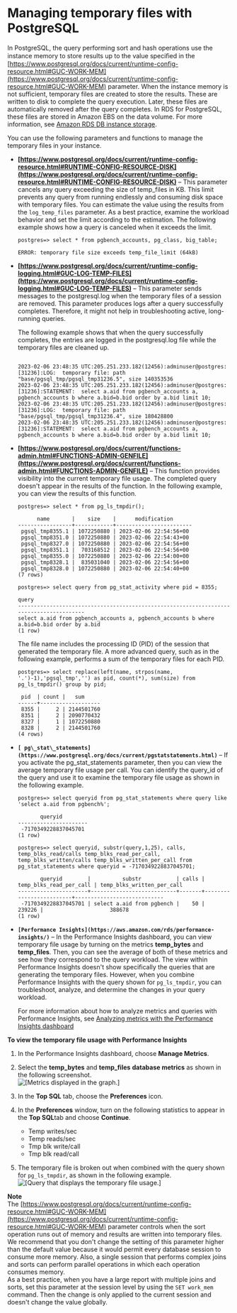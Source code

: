# Managing temporary files with PostgreSQL<a name="PostgreSQL.ManagingTempFiles"></a>

In PostgreSQL, the query performing sort and hash operations use the instance memory to store results up to the value speciﬁed in the [https://www.postgresql.org/docs/current/runtime-config-resource.html#GUC-WORK-MEM](https://www.postgresql.org/docs/current/runtime-config-resource.html#GUC-WORK-MEM) parameter\. When the instance memory is not sufficient, temporary files are created to store the results\. These are written to disk to complete the query execution\. Later, these files are automatically removed after the query completes\. In RDS for PostgreSQL, these files are stored in Amazon EBS on the data volume\. For more information, see [Amazon RDS DB instance storage](https://docs.aws.amazon.com/AmazonRDS/latest/UserGuide/CHAP_Storage.html)\.

You can use the following parameters and functions to manage the temporary files in your instance\.
+ **[https://www.postgresql.org/docs/current/runtime-config-resource.html#RUNTIME-CONFIG-RESOURCE-DISK](https://www.postgresql.org/docs/current/runtime-config-resource.html#RUNTIME-CONFIG-RESOURCE-DISK)** – This parameter cancels any query exceeding the size of temp\_files in KB\. This limit prevents any query from running endlessly and consuming disk space with temporary files\. You can estimate the value using the results from the `log_temp_files` parameter\. As a best practice, examine the workload behavior and set the limit according to the estimation\. The following example shows how a query is canceled when it exceeds the limit\.

  ```
  postgres=> select * from pgbench_accounts, pg_class, big_table;
  ```

  ```
  ERROR: temporary file size exceeds temp_file_limit (64kB)
  ```
+ **[https://www.postgresql.org/docs/current/runtime-config-logging.html#GUC-LOG-TEMP-FILES](https://www.postgresql.org/docs/current/runtime-config-logging.html#GUC-LOG-TEMP-FILES)** – This parameter sends messages to the postgresql\.log when the temporary files of a session are removed\. This parameter produces logs after a query successfully completes\. Therefore, it might not help in troubleshooting active, long\-running queries\. 

  The following example shows that when the query successfully completes, the entries are logged in the postgresql\.log file while the temporary files are cleaned up\.

  ```
                      
  2023-02-06 23:48:35 UTC:205.251.233.182(12456):adminuser@postgres:[31236]:LOG:  temporary file: path "base/pgsql_tmp/pgsql_tmp31236.5", size 140353536
  2023-02-06 23:48:35 UTC:205.251.233.182(12456):adminuser@postgres:[31236]:STATEMENT:  select a.aid from pgbench_accounts a, pgbench_accounts b where a.bid=b.bid order by a.bid limit 10;
  2023-02-06 23:48:35 UTC:205.251.233.182(12456):adminuser@postgres:[31236]:LOG:  temporary file: path "base/pgsql_tmp/pgsql_tmp31236.4", size 180428800
  2023-02-06 23:48:35 UTC:205.251.233.182(12456):adminuser@postgres:[31236]:STATEMENT:  select a.aid from pgbench_accounts a, pgbench_accounts b where a.bid=b.bid order by a.bid limit 10;
  ```
+ **[https://www.postgresql.org/docs/current/functions-admin.html#FUNCTIONS-ADMIN-GENFILE](https://www.postgresql.org/docs/current/functions-admin.html#FUNCTIONS-ADMIN-GENFILE)** – This function provides visibility into the current temporary file usage\. The completed query doesn't appear in the results of the function\. In the following example, you can view the results of this function\.

  ```
  postgres=> select * from pg_ls_tmpdir();
  ```

  ```
        name       |    size    |      modification
  -----------------+------------+------------------------
   pgsql_tmp8355.1 | 1072250880 | 2023-02-06 22:54:56+00
   pgsql_tmp8351.0 | 1072250880 | 2023-02-06 22:54:43+00
   pgsql_tmp8327.0 | 1072250880 | 2023-02-06 22:54:56+00
   pgsql_tmp8351.1 |  703168512 | 2023-02-06 22:54:56+00
   pgsql_tmp8355.0 | 1072250880 | 2023-02-06 22:54:00+00
   pgsql_tmp8328.1 |  835031040 | 2023-02-06 22:54:56+00
   pgsql_tmp8328.0 | 1072250880 | 2023-02-06 22:54:40+00
  (7 rows)
  ```

  ```
  postgres=> select query from pg_stat_activity where pid = 8355;
                  
  query
  ----------------------------------------------------------------------------------------
  select a.aid from pgbench_accounts a, pgbench_accounts b where a.bid=b.bid order by a.bid
  (1 row)
  ```

  The file name includes the processing ID \(PID\) of the session that generated the temporary file\. A more advanced query, such as in the following example, performs a sum of the temporary files for each PID\.

  ```
  postgres=> select replace(left(name, strpos(name, '.')-1),'pgsql_tmp','') as pid, count(*), sum(size) from pg_ls_tmpdir() group by pid;
  ```

  ```
   pid  | count |   sum
  ------+-------------------
   8355 |     2 | 2144501760
   8351 |     2 | 2090770432
   8327 |     1 | 1072250880
   8328 |     2 | 2144501760
  (4 rows)
  ```
+ **`[ pg\_stat\_statements](https://www.postgresql.org/docs/current/pgstatstatements.html)`** – If you activate the pg\_stat\_statements parameter, then you can view the average temporary file usage per call\. You can identify the query\_id of the query and use it to examine the temporary file usage as shown in the following example\.

  ```
  postgres=> select queryid from pg_stat_statements where query like 'select a.aid from pgbench%';
  ```

  ```
         queryid
  ----------------------
   -7170349228837045701
  (1 row)
  ```

  ```
  postgres=> select queryid, substr(query,1,25), calls, temp_blks_read/calls temp_blks_read_per_call, temp_blks_written/calls temp_blks_written_per_call from pg_stat_statements where queryid = -7170349228837045701;
  ```

  ```
         queryid        |          substr           | calls | temp_blks_read_per_call | temp_blks_written_per_call
  ----------------------+---------------------------+-------+-------------------------+----------------------------
   -7170349228837045701 | select a.aid from pgbench |    50 |                  239226 |                     388678
  (1 row)
  ```
+ **`[Performance Insights](https://aws.amazon.com/rds/performance-insights/)`** – In the Performance Insights dashboard, you can view temporary file usage by turning on the metrics **temp\_bytes** and **temp\_files**\. Then, you can see the average of both of these metrics and see how they correspond to the query workload\. The view within Performance Insights doesn't show specifically the queries that are generating the temporary files\. However, when you combine Performance Insights with the query shown for `pg_ls_tmpdir`, you can troubleshoot, analyze, and determine the changes in your query workload\. 

  For more information about how to analyze metrics and queries with Performance Insights, see [Analyzing metrics with the Performance Insights dashboard](USER_PerfInsights.UsingDashboard.md)

**To view the temporary file usage with Performance Insights**

  1. In the Performance Insights dashboard, choose **Manage Metrics**\.

  1. Select the **temp\_bytes** and **temp\_files** **database metrics** as shown in the following screenshot\.  
![\[Metrics displayed in the graph.\]](http://docs.aws.amazon.com/AmazonRDS/latest/UserGuide/images/rpg_mantempfiles_metrics.png)

  1. In the **Top SQL** tab, choose the **Preferences** icon\.

  1. In the **Preferences** window, turn on the following statistics to appear in the **Top SQL**tab and choose **Continue**\.
     + Temp writes/sec
     + Temp reads/sec
     + Tmp blk write/call
     + Tmp blk read/call

  1. The temporary file is broken out when combined with the query shown for `pg_ls_tmpdir`, as shown in the following example\.  
![\[Query that displays the temporary file usage.\]](http://docs.aws.amazon.com/AmazonRDS/latest/UserGuide/images/rpg_mantempfiles_query.png)

**Note**  
The [https://www.postgresql.org/docs/current/runtime-config-resource.html#GUC-WORK-MEM](https://www.postgresql.org/docs/current/runtime-config-resource.html#GUC-WORK-MEM) parameter controls when the sort operation runs out of memory and results are written into temporary files\. We recommend that you don't change the setting of this parameter higher than the default value because it would permit every database session to consume more memory\. Also, a single session that performs complex joins and sorts can perform parallel operations in which each operation consumes memory\.   
As a best practice, when you have a large report with multiple joins and sorts, set this parameter at the session level by using the `SET work_mem` command\. Then the change is only applied to the current session and doesn't change the value globally\.